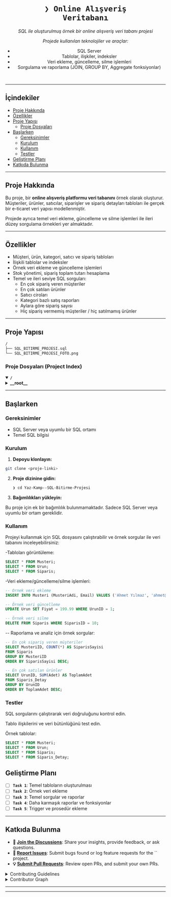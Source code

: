 <div id="top">

<!-- HEADER STYLE: CLASSIC -->
<div align="center">


# <code>❯ Online Alışveriş Veritabanı</code>

<em>SQL ile oluşturulmuş örnek bir online alışveriş veri tabanı projesi</em>

<em>Projede kullanılan teknolojiler ve araçlar:</em>
- SQL Server
- Tablolar, ilişkiler, indeksler
- Veri ekleme, güncelleme, silme işlemleri
- Sorgulama ve raporlama (JOIN, GROUP BY, Aggregate fonksiyonlar)

</div>
<br>

---

## İçindekiler

- [Proje Hakkında](#proje-hakkında)
- [Özellikler](#özellikler)
- [Proje Yapısı](#proje-yapısı)
    - [Proje Dosyaları](#proje-dosyaları)
- [Başlarken](#başlarken)
    - [Gereksinimler](#gereksinimler)
    - [Kurulum](#kurulum)
    - [Kullanım](#kullanım)
    - [Testler](#testler)
- [Geliştirme Planı](#geliştirme-planı)
- [Katkıda Bulunma](#katkıda-bulunma)
---

## Proje Hakkında

Bu proje, bir **online alışveriş platformu veri tabanını** örnek olarak oluşturur.  
Müşteriler, ürünler, satıcılar, siparişler ve sipariş detayları tabloları ile gerçek bir e-ticaret veri yapısı modellenmiştir.  

Projede ayrıca temel veri ekleme, güncelleme ve silme işlemleri ile ileri düzey sorgulama örnekleri yer almaktadır.

---

## Özellikler

- Müşteri, ürün, kategori, satıcı ve sipariş tabloları
- İlişkili tablolar ve indeksler
- Örnek veri ekleme ve güncelleme işlemleri
- Stok yönetimi, sipariş toplam tutarı hesaplama
- Temel ve ileri seviye SQL sorguları:
  - En çok sipariş veren müşteriler
  - En çok satılan ürünler
  - Satıcı ciroları
  - Kategori bazlı satış raporları
  - Aylara göre sipariş sayısı
  - Hiç sipariş vermemiş müşteriler / hiç satılmamış ürünler

---

## Proje Yapısı

```sh
/
├── SQL_BITIRME_PROJESI.sql
└── SQL_BITIRME_PROJESI_FOTO.png
```
### Proje Dosyaları (Project Index)

<details open>
<summary><b><code>/</code></b></summary>
<details>
<summary><b>__root__</b></summary>
<blockquote>
<div class='directory-path' style='padding: 8px 0; color: #666;'>
<code><b>⦿ __root__</b></code>
<table style='width: 100%; border-collapse: collapse;'>
<thead>
<tr style='background-color: #f8f9fa;'>
<th style='width: 30%; text-align: left; padding: 8px;'>Dosya Adı</th>
<th style='text-align: left; padding: 8px;'>Açıklama</th>
</tr>
</thead>
<tr style='border-bottom: 1px solid #eee;'>
<td style='padding: 8px;'><b><a href='/SQL_BITIRME_PROJESI.sql'>SQL_BITIRME_PROJESI.sql</a></b></td>
<td style='padding: 8px;'>Online alışveriş veri tabanı için SQL sorguları: tablolar, veri ekleme/güncelleme/silme, stok yönetimi, sipariş hesaplamaları ve raporlama sorguları.</td>
</tr>
<tr style='border-bottom: 1px solid #eee;'>
<td style='padding: 8px;'><b><a href='/SQL_BITIRME_PROJESI_FOTO.png'>SQL_BITIRME_PROJESI_FOTO.png</a></b></td>
<td style='padding: 8px;'>Projenin veri tabanı yapısını görselleştiren diyagram.</td>
</tr>
</table>
</blockquote>
</details>
</details>

---

## Başlarken

### Gereksinimler

- SQL Server veya uyumlu bir SQL ortamı
- Temel SQL bilgisi

### Kurulum

1. **Depoyu klonlayın:** 

```sh
git clone <proje-linki>
```

2. **Proje dizinine gidin:**

    ```sh
    ❯ cd Yaz-Kamp--SQL-Bitirme-Projesi
    ```

3. **Bağımlılıkları yükleyin:**

Bu proje için ek bir bağımlılık bulunmamaktadır. Sadece SQL Server veya uyumlu bir ortam gereklidir.

### Kullanım

Projeyi kullanmak için SQL dosyasını çalıştırabilir ve örnek sorgular ile veri tabanını inceleyebilirsiniz:

-Tabloları görüntüleme:
```sql
SELECT * FROM Musteri;
SELECT * FROM Urun;
SELECT * FROM Siparis;
```
-Veri ekleme/güncelleme/silme işlemleri:

```sql
-- Örnek veri ekleme
INSERT INTO Musteri (MusteriAdi, Email) VALUES ('Ahmet Yılmaz', 'ahmet@example.com');

-- Örnek veri güncelleme
UPDATE Urun SET Fiyat = 199.99 WHERE UrunID = 1;

-- Örnek veri silme
DELETE FROM Siparis WHERE SiparisID = 10;
```
-- Raporlama ve analiz için örnek sorgular:
```sql
-- En çok sipariş veren müşteriler
SELECT MusteriID, COUNT(*) AS SiparisSayisi 
FROM Siparis 
GROUP BY MusteriID 
ORDER BY SiparisSayisi DESC;

-- En çok satılan ürünler
SELECT UrunID, SUM(Adet) AS ToplamAdet 
FROM Siparis_Detay 
GROUP BY UrunID 
ORDER BY ToplamAdet DESC;

```

### Testler

SQL sorgularını çalıştırarak veri doğruluğunu kontrol edin.

Tablo ilişkilerini ve veri bütünlüğünü test edin.

Örnek tablolar:

```sql
SELECT * FROM Musteri;
SELECT * FROM Urun;
SELECT * FROM Siparis;
SELECT * FROM Siparis_Detay;
```


## Geliştirme Planı

- [ ] **`Task 1`**: Temel tabloların oluşturulması
- [ ] **`Task 2`**: Örnek veri ekleme
- [ ] **`Task 3`**: Temel sorgular ve raporlar
- [ ] **`Task 4`**: Daha karmaşık raporlar ve fonksiyonlar
- [ ] **`Task 5`**: Trigger ve prosedür ekleme
---

## Katkıda Bulunma

- **💬 [Join the Discussions](https://LOCAL///discussions)**: Share your insights, provide feedback, or ask questions.
- **🐛 [Report Issues](https://LOCAL///issues)**: Submit bugs found or log feature requests for the `` project.
- **💡 [Submit Pull Requests](https://LOCAL///blob/main/CONTRIBUTING.md)**: Review open PRs, and submit your own PRs.

<details closed>
<summary>Contributing Guidelines</summary>

1. **Fork the Repository**: Start by forking the project repository to your LOCAL account.
2. **Clone Locally**: Clone the forked repository to your local machine using a git client.
   ```sh
   git clone .
   ```
3. **Create a New Branch**: Always work on a new branch, giving it a descriptive name.
   ```sh
   git checkout -b new-feature-x
   ```
4. **Make Your Changes**: Develop and test your changes locally.
5. **Commit Your Changes**: Commit with a clear message describing your updates.
   ```sh
   git commit -m 'Implemented new feature x.'
   ```
6. **Push to LOCAL**: Push the changes to your forked repository.
   ```sh
   git push origin new-feature-x
   ```
7. **Submit a Pull Request**: Create a PR against the original project repository. Clearly describe the changes and their motivations.
8. **Review**: Once your PR is reviewed and approved, it will be merged into the main branch. Congratulations on your contribution!
</details>

<details closed>
<summary>Contributor Graph</summary>
<br>
<p align="left">
   <a href="https://LOCAL{///}graphs/contributors">
      <img src="https://contrib.rocks/image?repo=/">
   </a>
</p>
</details>

---


</div>


[back-to-top]: https://img.shields.io/badge/-BACK_TO_TOP-151515?style=flat-square


---
